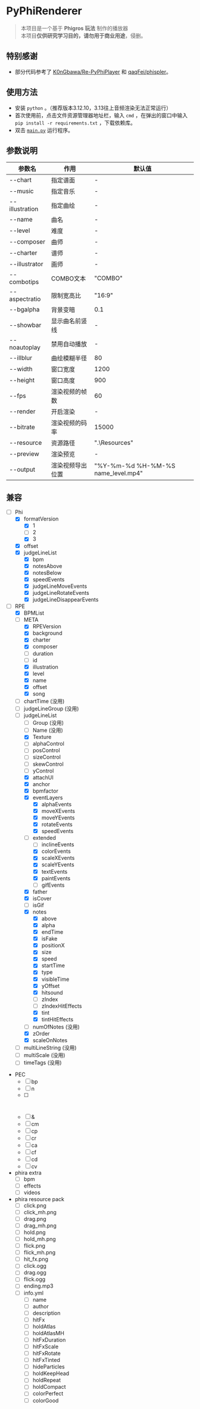# PyPhiRenderer
> 本项目是一个基于 **Phigros 玩法** 制作的播放器  
> 本项目**仅供研究学习目的，请勿用于商业用途**，侵删。

## 特别感谢
- 部分代码参考了 [K0nGbawa/Re-PyPhiPlayer](https://github.com/K0nGbawa/Re-PyPhiPlayer/) 和 [qaqFei/phispler](https://github.com/qaqFei/phispler/)。

## 使用方法
- 安装 `python` 。（推荐版本3.12.10，3.13往上音频渲染无法正常运行）
- 首次使用前，点击文件资源管理器地址栏，输入 `cmd` ，在弹出的窗口中输入 `pip install -r requirements.txt` ，下载依赖库。
- 双击 [`main.py`](main.py) 运行程序。

## 参数说明
|参数名|作用|默认值|
|-|-|-|
|--chart|指定谱面|-|
|--music|指定音乐|-|
|--illustration|指定曲绘|-|
|--name|曲名|-|
|--level|难度|-|
|--composer|曲师|-|
|--charter|谱师|-|
|--illustrator|画师|-|
|--combotips|COMBO文本|"COMBO"|
|--aspectratio|限制宽高比|"16:9"|
|--bgalpha|背景变暗|0.1|
|--showbar|显示曲名前竖线|-|
|--noautoplay|禁用自动播放|-|
|--illblur|曲绘模糊半径|80|
|--width|窗口宽度|1200|
|--height|窗口高度|900|
|--fps|渲染视频的帧数|60|
|--render|开启渲染|-|
|--bitrate|渲染视频的码率|15000|
|--resource|资源路径|".\\Resources"|
|--preview|渲染预览|-|
|--output|渲染视频导出位置|"%Y-%m-%d %H-%M-%S name_level.mp4"|

## 兼容
- [ ] Phi
    - [x] formatVersion
        - [x] 1
        - [ ] 2
        - [x] 3
    - [x] offset
    - [x] judgeLineList
        - [x] bpm
        - [x] notesAbove
        - [x] notesBelow
        - [x] speedEvents
        - [x] judgeLineMoveEvents
        - [x] judgeLineRotateEvents
        - [x] judgeLineDisappearEvents

- [ ] RPE
    - [x] BPMList
    - [ ] META
        - [x] RPEVersion
        - [x] background
        - [x] charter
        - [x] composer
        - [ ] duration
        - [ ] id
        - [x] illustration
        - [x] level
        - [x] name
        - [x] offset
        - [x] song
    - [ ] chartTime (没用)
    - [ ] judgeLineGroup (没用)
    - [ ] judgeLineList
        - [ ] Group (没用)
        - [ ] Name (没用)
        - [x] Texture
        - [ ] alphaControl
        - [ ] posControl
        - [ ] sizeControl
        - [ ] skewControl
        - [ ] yControl
        - [x] attachUI
        - [x] anchor
        - [x] bpmfactor
        - [x] eventLayers
            - [x] alphaEvents
            - [x] moveXEvents
            - [x] moveYEvents
            - [x] rotateEvents
            - [x] speedEvents
        - [ ] extended
            - [ ] inclineEvents
            - [x] colorEvents
            - [x] scaleXEvents
            - [x] scaleYEvents
            - [x] textEvents
            - [x] paintEvents
            - [ ] gifEvents
        - [x] father
        - [x] isCover
        - [ ] isGif
        - [x] notes
            - [x] above
            - [x] alpha
            - [x] endTime
            - [x] isFake
            - [x] positionX
            - [x] size
            - [x] speed
            - [x] startTime
            - [x] type
            - [x] visibleTime
            - [x] yOffset
            - [x] hitsound
            - [ ] zIndex
            - [ ] zIndexHitEffects
            - [x] tint
            - [x] tintHitEffects
        - [ ] numOfNotes (没用)
        - [x] zOrder
        - [x] scaleOnNotes
    - [ ] multiLineString (没用)
    - [ ] multiScale (没用)
    - [ ] timeTags (没用)

- PEC
    - [ ] bp
    - [ ] n
    - [ ] #
    - [ ] &
    - [ ] cm
    - [ ] cp
    - [ ] cr
    - [ ] ca
    - [ ] cf
    - [ ] cd
    - [ ] cv

- phira extra
    - [ ] bpm
    - [ ] effects
    - [ ] videos

- phira resource pack
    - [ ] click.png
    - [ ] click_mh.png
    - [ ] drag.png
    - [ ] drag_mh.png
    - [ ] hold.png
    - [ ] hold_mh.png
    - [ ] flick.png
    - [ ] flick_mh.png
    - [ ] hit_fx.png
    - [ ] click.ogg
    - [ ] drag.ogg
    - [ ] flick.ogg
    - [ ] ending.mp3
    - [ ] info.yml
        - [ ] name
        - [ ] author
        - [ ] description
        - [ ] hitFx
        - [ ] holdAtlas
        - [ ] holdAtlasMH
        - [ ] hitFxDuration
        - [ ] hitFxScale
        - [ ] hitFxRotate
        - [ ] hitFxTinted
        - [ ] hideParticles
        - [ ] holdKeepHead
        - [ ] holdRepeat
        - [ ] holdCompact
        - [ ] colorPerfect
        - [ ] colorGood
